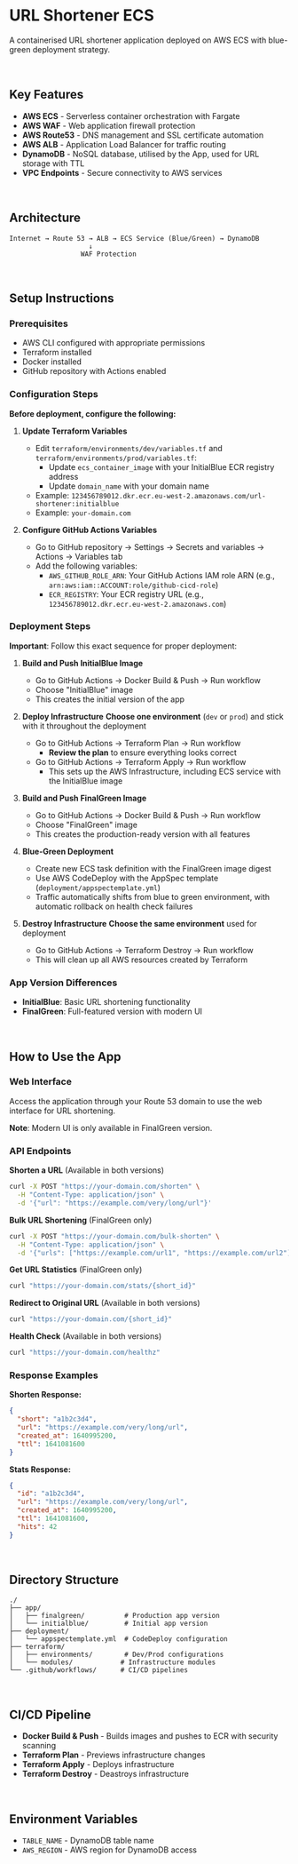 # URL Shortener ECS

A containerised URL shortener application deployed on AWS ECS with blue-green deployment strategy.

<br>

## Key Features

- **AWS ECS** - Serverless container orchestration with Fargate
- **AWS WAF** - Web application firewall protection
- **AWS Route53** - DNS management and SSL certificate automation
- **AWS ALB** - Application Load Balancer for traffic routing
- **DynamoDB** - NoSQL database, utilised by the App, used for URL storage with TTL
- **VPC Endpoints** - Secure connectivity to AWS services

<br>

## Architecture

```
Internet → Route 53 → ALB → ECS Service (Blue/Green) → DynamoDB
                    ↓
                  WAF Protection
```

<br>

## Setup Instructions

### Prerequisites
- AWS CLI configured with appropriate permissions
- Terraform installed
- Docker installed
- GitHub repository with Actions enabled

### Configuration Steps

**Before deployment, configure the following:**

1. **Update Terraform Variables**
   - Edit `terraform/environments/dev/variables.tf` and `terraform/environments/prod/variables.tf`:
        - Update `ecs_container_image` with your InitialBlue ECR registry address
        - Update `domain_name` with your domain name
   - Example: `123456789012.dkr.ecr.eu-west-2.amazonaws.com/url-shortener:initialblue`
   - Example: `your-domain.com`

2. **Configure GitHub Actions Variables**
   - Go to GitHub repository → Settings → Secrets and variables → Actions → Variables tab
   - Add the following variables:
     - `AWS_GITHUB_ROLE_ARN`: Your GitHub Actions IAM role ARN (e.g., `arn:aws:iam::ACCOUNT:role/github-cicd-role`)
     - `ECR_REGISTRY`: Your ECR registry URL (e.g., `123456789012.dkr.ecr.eu-west-2.amazonaws.com`)

### Deployment Steps

**Important**: Follow this exact sequence for proper deployment:

1. **Build and Push InitialBlue Image**
   - Go to GitHub Actions → Docker Build & Push → Run workflow
   - Choose "InitialBlue" image
   - This creates the initial version of the app

2. **Deploy Infrastructure**
     **Choose one environment** (`dev` or `prod`) and stick with it throughout the deployment
   - Go to GitHub Actions → Terraform Plan → Run workflow
        - **Review the plan** to ensure everything looks correct
   - Go to GitHub Actions → Terraform Apply → Run workflow
        - This sets up the AWS Infrastructure, including ECS service with the InitialBlue image

3. **Build and Push FinalGreen Image**
   - Go to GitHub Actions → Docker Build & Push → Run workflow
   - Choose "FinalGreen" image
   - This creates the production-ready version with all features

4. **Blue-Green Deployment**
   - Create new ECS task definition with the FinalGreen image digest
   - Use AWS CodeDeploy with the AppSpec template (`deployment/appspectemplate.yml`)
   - Traffic automatically shifts from blue to green environment, with automatic rollback on health check failures

5. **Destroy Infrastructure**
     **Choose the same environment** used for deployment
   - Go to GitHub Actions → Terraform Destroy → Run workflow
   - This will clean up all AWS resources created by Terraform

### App Version Differences

- **InitialBlue**: Basic URL shortening functionality
- **FinalGreen**: Full-featured version with modern UI

<br>

## How to Use the App

### Web Interface
Access the application through your Route 53 domain to use the web interface for URL shortening.

**Note**: Modern UI is only available in FinalGreen version.

### API Endpoints

**Shorten a URL** (Available in both versions)
```bash
curl -X POST "https://your-domain.com/shorten" \
  -H "Content-Type: application/json" \
  -d '{"url": "https://example.com/very/long/url"}'
```

**Bulk URL Shortening** (FinalGreen only)
```bash
curl -X POST "https://your-domain.com/bulk-shorten" \
  -H "Content-Type: application/json" \
  -d '{"urls": ["https://example.com/url1", "https://example.com/url2"]}'
```

**Get URL Statistics** (FinalGreen only)
```bash
curl "https://your-domain.com/stats/{short_id}"
```

**Redirect to Original URL** (Available in both versions)
```bash
curl "https://your-domain.com/{short_id}"
```

**Health Check** (Available in both versions)
```bash
curl "https://your-domain.com/healthz"
```

### Response Examples

**Shorten Response:**
```json
{
  "short": "a1b2c3d4",
  "url": "https://example.com/very/long/url",
  "created_at": 1640995200,
  "ttl": 1641081600
}
```

**Stats Response:**
```json
{
  "id": "a1b2c3d4",
  "url": "https://example.com/very/long/url",
  "created_at": 1640995200,
  "ttl": 1641081600,
  "hits": 42
}
```

<br>

## Directory Structure

```
./
├── app/
│   ├── finalgreen/          # Production app version
│   └── initialblue/         # Initial app version
├── deployment/
│   └── appspectemplate.yml  # CodeDeploy configuration
├── terraform/
│   ├── environments/        # Dev/Prod configurations
│   └── modules/            # Infrastructure modules
└── .github/workflows/      # CI/CD pipelines
```

<br>

## CI/CD Pipeline

- **Docker Build & Push** - Builds images and pushes to ECR with security scanning
- **Terraform Plan** - Previews infrastructure changes
- **Terraform Apply** - Deploys infrastructure
- **Terraform Destroy** - Deastroys infrastructure

<br>

## Environment Variables

- `TABLE_NAME` - DynamoDB table name
- `AWS_REGION` - AWS region for DynamoDB access